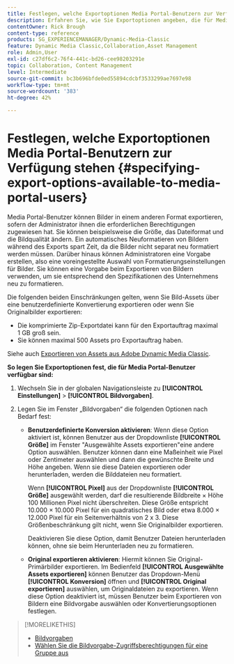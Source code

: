 ```yaml
---
title: Festlegen, welche Exportoptionen Media Portal-Benutzern zur Verfügung stehen
description: Erfahren Sie, wie Sie Exportoptionen angeben, die für Media Portal-Benutzer in Adobe Dynamic Media Classic verfügbar sind.
contentOwner: Rick Brough
content-type: reference
products: SG_EXPERIENCEMANAGER/Dynamic-Media-Classic
feature: Dynamic Media Classic,Collaboration,Asset Management
role: Admin,User
exl-id: c27df6c2-76f4-441c-bd26-cee98203291e
topic: Collaboration, Content Management
level: Intermediate
source-git-commit: bc3b696bfde0ed55894cdcbf3533299ae7697e98
workflow-type: tm+mt
source-wordcount: '383'
ht-degree: 42%

---
```


# Festlegen, welche Exportoptionen Media Portal-Benutzern zur Verfügung stehen {#specifying-export-options-available-to-media-portal-users}

Media Portal-Benutzer können Bilder in einem anderen Format exportieren, sofern der Administrator ihnen die erforderlichen Berechtigungen zugewiesen hat. Sie können beispielsweise die Größe, das Dateiformat und die Bildqualität ändern. Ein automatisches Neuformatieren von Bildern während des Exports spart Zeit, da die Bilder nicht separat neu formatiert werden müssen. Darüber hinaus können Administratoren eine Vorgabe erstellen, also eine voreingestellte Auswahl von Formatierungseinstellungen für Bilder. Sie können eine Vorgabe beim Exportieren von Bildern verwenden, um sie entsprechend den Spezifikationen des Unternehmens neu zu formatieren.

Die folgenden beiden Einschränkungen gelten, wenn Sie Bild-Assets über eine benutzerdefinierte Konvertierung exportieren oder wenn Sie Originalbilder exportieren:

* Die komprimierte Zip-Exportdatei kann für den Exportauftrag maximal 1 GB groß sein.
* Sie können maximal 500 Assets pro Exportauftrag haben.

Siehe auch [Exportieren von Assets aus Adobe Dynamic Media Classic](exporting-assets-from-dmc.md#exporting-assets-from_dmc).

**So legen Sie Exportoptionen fest, die für Media Portal-Benutzer verfügbar sind:**

1. Wechseln Sie in der globalen Navigationsleiste zu **[!UICONTROL Einstellungen]** > **[!UICONTROL Bildvorgaben]**.
1. Legen Sie im Fenster „Bildvorgaben“ die folgenden Optionen nach Bedarf fest:

   * **Benutzerdefinierte Konversion aktivieren**: Wenn diese Option aktiviert ist, können Benutzer aus der Dropdownliste **[!UICONTROL Größe]** im Fenster &quot;Ausgewählte Assets exportieren&quot;eine andere Option auswählen. Benutzer können dann eine Maßeinheit wie Pixel oder Zentimeter auswählen und dann die gewünschte Breite und Höhe angeben. Wenn sie diese Dateien exportieren oder herunterladen, werden die Bilddateien neu formatiert.

     Wenn **[!UICONTROL Pixel]** aus der Dropdownliste **[!UICONTROL Größe]** ausgewählt werden, darf die resultierende Bildbreite × Höhe 100 Millionen Pixel nicht überschreiten. Diese Größe entspricht 10.000 × 10.000 Pixel für ein quadratisches Bild oder etwa 8.000 × 12.000 Pixel für ein Seitenverhältnis von 2 x 3. Diese Größenbeschränkung gilt nicht, wenn Sie Originalbilder exportieren.

     Deaktivieren Sie diese Option, damit Benutzer Dateien herunterladen können, ohne sie beim Herunterladen neu zu formatieren.

   * **Original exportieren aktivieren**: Hiermit können Sie Original-Primärbilder exportieren. Im Bedienfeld **[!UICONTROL Ausgewählte Assets exportieren]** können Benutzer das Dropdown-Menü **[!UICONTROL Konversion]** öffnen und **[!UICONTROL Original exportieren]** auswählen, um Originaldateien zu exportieren. Wenn diese Option deaktiviert ist, müssen Benutzer beim Exportieren von Bildern eine Bildvorgabe auswählen oder Konvertierungsoptionen festlegen.

>[!MORELIKETHIS]
>
>* [Bildvorgaben](application-setup.md#image_presets)
>* [Wählen Sie die Bildvorgabe-Zugriffsberechtigungen für eine Gruppe aus](creating-media-portal-groups.md#choosing_image_preset_access_permissions_for_a_group)
